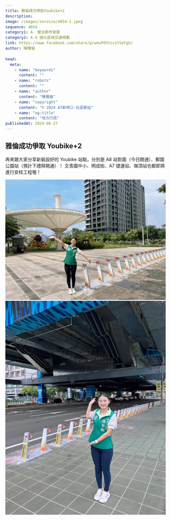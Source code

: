 ```yaml
---
title: 雅倫成功爭取Youbike+2
description:
image: /images/service/4054-1.jpeg
sequence: 4054
category1: A. 健全都市發展
category2: A.4 強化區域交通規劃
link: https://www.facebook.com/share/p/w4uPdVtzviYSeFgG/
author: 陳雅倫

head:
  meta:
    - name: "keywords"
      content: ""
    - name: "robots"
      content: ""
    - name: "author"
      content: "陳雅倫"
    - name: "copyright"
      content: "© 2024 A7新林口-社區網站"
    - name: "og:title"
      content: "地方行政"
publishedAt: 2024-06-27
---
```


## 雅倫成功爭取 Youbike+2

再來跟大家分享新裝設好的 Youbike 站點，分別是 A8 站對面（今日開通）、郵園公園站（預計下禮拜開通）！
文青國中小、明成街、A7 捷運站、嶺頂站也都即將進行安柱工程喔！

![s4054-1.jpeg](/images/service/s4054-1.jpeg)
![s4054-2.jpeg](/images/service/s4054-2.jpeg)
